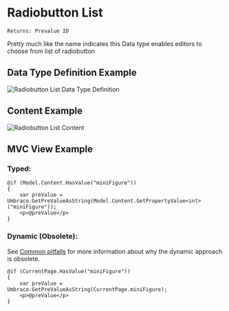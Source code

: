 # Radiobutton List

`Returns: Prevalue ID`

Pretty much like the name indicates this Data type enables editors to choose from list of radiobutton

## Data Type Definition Example

![Radiobutton List Data Type Definition](images/wip.png)

## Content Example 

![Radiobutton List Content](images/wip.png)

## MVC View Example

### Typed:

    @if (Model.Content.HasValue("miniFigure"))
    {
        var preValue = Umbraco.GetPreValueAsString(Model.Content.GetPropertyValue<int>("miniFigure"));
        <p>@preValue</p>
    }

### Dynamic (Obsolete):

See [Common pitfalls](https://our.umbraco.com/documentation/reference/Common-Pitfalls/#dynamics) for more information about why the dynamic approach is obsolete.

    @if (CurrentPage.HasValue("miniFigure"))
    {
        var preValue = Umbraco.GetPreValueAsString(CurrentPage.miniFigure);
        <p>@preValue</p>
    }   
